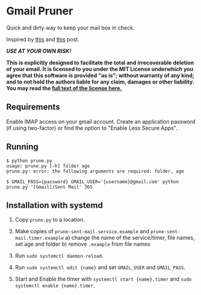 # Gmail Pruner

Quick and dirty way to keep your mail box in check. 

Inspired by [this](http://radtek.ca/blog/delete-old-email-messages-programatically-using-python-imaplib/) and [this](https://stackoverflow.com/questions/46642764/python-3-move-email-to-trash-by-uid-imaplib) post.

***USE AT YOUR OWN RISK!***

**This is explicitly designed to facilitate the total and irrecoverable deletion of your email. It is licensed to you under the MIT License underwhich you agree that this software is provided "as is"; without warranty of any kind; and to not hold the authors liable for any claim, damages or other liability. You may read the [full text of the license here.](./LICENSE.md)**

## Requirements

Enable IMAP access on your gmail account. Create an application password (if using two-factor) or find the option to "Enable Less Secure Apps".

## Running

```
$ python prune.py 
usage: prune.py [-h] folder age
prune.py: error: the following arguments are required: folder, age

$ GMAIL_PASS={password} GMAIL_USER='{username}@gmail.com' python prune.py '[Gmail]/Sent Mail' 365
```

## Installation with systemd

1. Copy `prune.py` to a location.

2. Make copies of `prune-sent-mail.service.example` and `prune-sent-mail.timer.example`
    a) change the name of the service/timer, file names, set age and folder
    b) remove `.example` from file names

3. Run `sudo systemctl daemon-reload`.

4. Run `sudo systemctl edit {name}` and set `GMAIL_USER` and `GMAIL_PASS`.

5. Start and Enable the timer with `systemctl start {name}.timer` and `sudo systemctl enable {name}.timer`.
